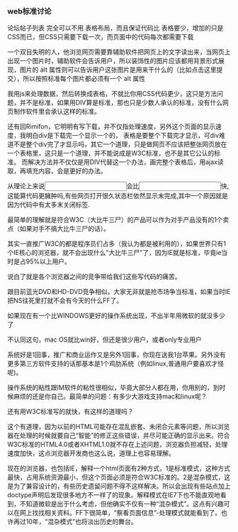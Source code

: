 ### web标准讨论

论坛帖子列表 完全可以不用 表格布局，而且保证代码比 表格要少，增加的只是CSS而已，但CSS只需要下载一次，而页面中的代码每次都需要下载

一个双目失明的人，他浏览网页需要靠辅助软件把网页上的文字读出来，当网页上出现一个图片时，辅助软件会告诉用户，所以装饰性的图片应该都用背景形式展现，图片的 alt 属性则可以告诉用户这张图片是用来干什么的（比如点击这里提交），所以按照标准每个图片都必须有一个 alt 属性

我用js来处理数据，然后转换成表格，不就比你用CSS代码更少，这只是方法问题，并不是标准，如果用DIV算是标准，那也只是少数人承认的标准，没有什么网页制作软件里会承认这样的标准。

还有回Rimifon，它明明有写下载，并不仅指处理速度，另外这个页面的显示速度，我明白div是下载完一个显示一个的， 表格是要整个下载完才显示，可div难道不是整个div完了才显示吗，其它一个道理，只是做网页不应该把整张网页放在一个表格里，这只是一个道理，并不能说成是W3C标准，也不是其它公认的标准。 而解决方法并不仅仅是用DIV代替这一个办法，画完整个表格后，用ajax读取，再填充内容，会是更好的办法。

从理论上来说<input type=text />会比<input type=text>快,这能算代码更臃肿吗,有些网页打开很久状态栏依然显示末完成,其中一个原因就是因为代码中有太多末关闭标签.

最简单的理解就是符合W3C（大比牛三尸）的产品可以作为对手产品没有的1个卖点（如果对手不搞大比牛三尸的话）。

其实一直推广W3C的都是程序员们占多（我认为都是被利用的），如果世界只有1个IE核心的浏览器，就不会出现什么"大比牛三尸"了，因为IE就是标准，毕竟ie当时是占95%以上用户。

说白了就是各个浏览器之间的竞争带给我们这些写代码的痛苦。

跟目前蓝光DVD和HD-DVD竞争相似，大家无非就是抢市场争当标准，如果当时IE把NS往死里打就不会有今天的什么FF了。

如果现在有一个比WINDOWS更好的操作系统出现，不出半年用微软的就没多少了

不认同这句，mac OS就比win好，但还是很少用户，或者only专业用户

系统好是1回事，推广和商业运作又是另外1回事，你现在送我1台苹果。另外没有更多第三方软件支持的话那基本是1个鸡肋系统（例如linux,普通用户要喜欢才怪呢)。

操作系统的粘性跟IM软件的粘性很相似，毕竟大部分人都在用，你用别的，到时候麻烦的还是你自己。最简单的问题：有多少大游戏支持mac和linux呢？

还有用W3C标准写的就快，有这样的道理吗？

这个有道理，因为以前的HTML可能存在混乱嵌套、未闭合元素等问题，所以浏览器在处理的时候就要自己“智能”的修正这些错误，并尽可能正确的显示出来。符合W3C标准的HTML4.0或者XHTML1.0就不存在上述问题，浏览器负担减轻，处理速度加快，这点浏览器开发商也这么说，道理上也容易理解。

现在的浏览器，也包括IE，解释一个html页面有2种方式，1是标准模式，这种方式最快，占用系统资源最小，但这个页面必须是符合W3C标准的。2是混杂模式，这是为了兼容设计的，有些历史遗留问题不得不这样解决。所以会出现有些站点加上doctype声明后发现很多地方不一样了的现象。解释模式在IE7下也不能直观地看到，不知道微软是出于什么考虑，但他确实不仅有一种“混杂模式”。这点有兴趣可以在网上找找相关资料。FF下很简单，“察看页面信息”-处理模式就能看到了。也许再过10年，“混杂模式”也将淡出历史的舞台。
